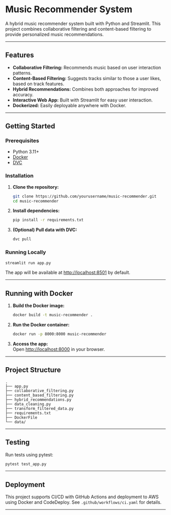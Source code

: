 # Music Recommender System

A hybrid music recommender system built with Python and Streamlit. This project combines collaborative filtering and content-based filtering to provide personalized music recommendations.


---

## Features

- **Collaborative Filtering:** Recommends music based on user interaction patterns.
- **Content-Based Filtering:** Suggests tracks similar to those a user likes, based on track features.
- **Hybrid Recommendations:** Combines both approaches for improved accuracy.
- **Interactive Web App:** Built with Streamlit for easy user interaction.
- **Dockerized:** Easily deployable anywhere with Docker.

---

## Getting Started

### Prerequisites

- Python 3.11+
- [Docker](https://www.docker.com/get-started)
- [DVC](https://dvc.org/) 

### Installation

1. **Clone the repository:**
   ```sh
   git clone https://github.com/yourusername/music-recommender.git
   cd music-recommender
   ```

2. **Install dependencies:**
   ```sh
   pip install -r requirements.txt
   ```

3. **(Optional) Pull data with DVC:**
   ```sh
   dvc pull
   ```

### Running Locally

```sh
streamlit run app.py
```

The app will be available at [http://localhost:8501](http://localhost:8501) by default.

---

## Running with Docker

1. **Build the Docker image:**
   ```sh
   docker build -t music-recommender .
   ```

2. **Run the Docker container:**
   ```sh
   docker run -p 8000:8000 music-recommender
   ```

3. **Access the app:**  
   Open [http://localhost:8000](http://localhost:8000) in your browser.

---

## Project Structure

```
.
├── app.py
├── collaborative_filtering.py
├── content_based_filtering.py
├── hybrid_recommendations.py
├── data_cleaning.py
├── transform_filtered_data.py
├── requirements.txt
├── DockerFile
└── data/
```

---

## Testing

Run tests using pytest:

```sh
pytest test_app.py
```

---

## Deployment

This project supports CI/CD with GitHub Actions and deployment to AWS using Docker and CodeDeploy. See `.github/workflows/ci.yaml` for details.

---
<!--
## License

MIT License

---

## Acknowledgements

- [Streamlit](https://streamlit.io/)
- [DVC](https://dvc.org/)
- [AWS](https://aws.amazon.com/)

---

Feel free to open issues or contribute!
--!>
